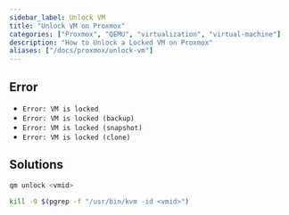 ```yaml
---
sidebar_label: Unlock VM
title: "Unlock VM on Proxmox"
categories: ["Proxmox", "QEMU", "virtualization", "virtual-machine"]
description: "How to Unlock a Locked VM on Proxmox"
aliases: ["/docs/proxmox/unlock-vm"]
---
```




## Error

- `Error: VM is locked`
- `Error: VM is locked (backup)`
- `Error: VM is locked (snapshot)`
- `Error: VM is locked (clone)`

## Solutions

```bash
qm unlock <vmid>
```

```bash
kill -9 $(pgrep -f "/usr/bin/kvm -id <vmid>")
```
